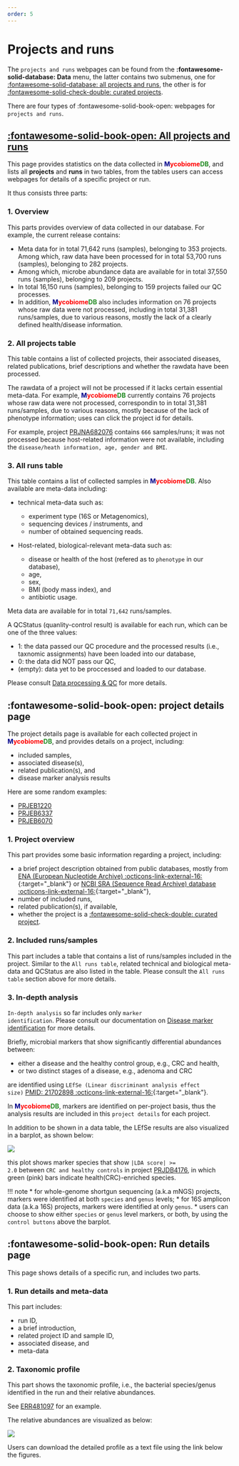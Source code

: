 ```yaml
---
order: 5
---
```

# Projects and runs

The <code>projects and runs</code> webpages can be found from the 
**:fontawesome-solid-database: Data** menu, the latter contains two submenus, one for [:fontawesome-solid-database: all projects and runs](https://gmrepo.humangut.info/data), the other is for [:fontawesome-solid-check-double: curated projects](https://gmrepo.humangut.info/data/curatedprojects).

There are four types of :fontawesome-solid-book-open: webpages for <code>projects and runs</code>. 

## [:fontawesome-solid-book-open: All projects and runs](https://gmrepo.humangut.info/data)

This page provides statistics on the data collected in <b><span style="color:darkblue">M</span><span style="color:red">ycobiome</span><span style="color:forestgreen">DB</span></b>, and lists all **projects** and **runs** in two tables, from the tables users can access webpages for details of a specific project or run.

It thus consists three parts:

### 1. Overview

This parts provides overview of data collected in our database. For example, the current release contains:

* Meta data for in total 71,642 runs (samples), belonging to 353 projects.
Among which, raw data have been processed for in total 53,700 runs (samples), belonging to 282 projects.
* Among which, microbe abundance data are available for in total 37,550 runs (samples), belonging to 209 projects.
* In total 16,150 runs (samples), belonging to 159 projects failed our QC processes.
* In addition, <b><span style="color:darkblue">M</span><span style="color:red">ycobiome</span><span style="color:forestgreen">DB</span></b> also includes information on 76 projects whose raw data were not processed, including in total 31,381 runs/samples, due to various reasons, mostly the lack of a clearly defined health/disease information.

### 2. All projects table

This table contains a list of collected projects, their associated diseases, related publications, brief descriptions and whether the rawdata have been processed.

The rawdata of a project will not be processed if it lacks certain essential meta-data. For example, <b><span style="color:darkblue">M</span><span style="color:red">ycobiome</span><span style="color:forestgreen">DB</span></b> currently contains 76 projects whose raw data were not processed, correspondin to in total 31,381 runs/samples, due to various reasons, mostly because of the lack of phenotype information; uses can click the project id for details.

For example, project [PRJNA682076](https://gmrepo.humangut.info/data/project/PRJNA682076) contains <code>666</code> samples/runs; it was not processed because host-related information were not available, including the <code>disease/heath information, age, gender and BMI</code>.

### 3. All runs table

This table contains a list of collected samples in <b><span style="color:darkblue">M</span><span style="color:red">ycobiome</span><span style="color:forestgreen">DB</span></b>. Also available are meta-data including:

* technical meta-data such as:

  * experiment type (16S or Metagenomics),
  * sequencing devices / instruments, and
  * number of obtained sequencing reads.

* Host-related, biological-relevant meta-data such as: 

  * disease or health of the host (refered as to <code>phenotype</code> in our database),
  * age,
  * sex,
  * BMI (body mass index), and
  * antibiotic usage.

Meta data are available for in total <code>71,642</code> runs/samples.

A QCStatus (quanlity-control result) is available for each run, which can be one of the three values:

* 1: the data passed our QC procedure and the processed results (i.e., taxnomic assignments) have been loaded into our database,
* 0: the data did NOT pass our QC,
* (empty): data yet to be proccessed and loaded to our database.

Please consult [Data processing & QC](/materialsandmethods/dataprocessingandqc/#quality-control) for more details.

## :fontawesome-solid-book-open: project details page

The project details page is available for each collected project in <b><span style="color:darkblue">M</span><span style="color:red">ycobiome</span><span style="color:forestgreen">DB</span></b>, and provides details on a project, including:

* included samples,
* associated disease(s),
* related publication(s), and
* disease marker analysis results

Here are some random examples:

* [PRJEB1220](https://gmrepo.humangut.info/data/project/PRJEB1220)
* [PRJEB6337](https://gmrepo.humangut.info/data/project/PRJEB6337)
* [PRJEB6070](https://gmrepo.humangut.info/data/project/PRJEB6070)

### 1. Project overview

This part provides some basic information regarding a project, including:

* a brief project description obtained from public databases, mostly from [ENA (European Nucleotide Archive) :octicons-link-external-16:](https://www.ebi.ac.uk/ena/browse){:target="_blank"} or [NCBI SRA (Sequence Read Archive) database :octicons-link-external-16:](https://www.ncbi.nlm.nih.gov/sra){:target="_blank"},
* number of included runs,
* related publication(s), if available,
* whether the project is a [:fontawesome-solid-check-double: curated project](https://gmrepo.humangut.info/data/curatedprojects).

### 2. Included runs/samples

This part includes a table that contains a list of runs/samples included in the project. Similar to the <code>All runs table</code>, related technical and biological meta-data and QCStatus are also listed in the table. Please consult the <code>All runs table</code> section above for more details.

### 3. In-depth analysis

<code>In-depth analysis</code> so far includes only <code>marker identification</code>. Please consult our documentation on [Disease marker identification](/materialsandmethods/indepthanalyses) for more details.

Briefly, microbial markers that show significantly differential abundances between:

* either a disease and the healthy control group, e.g., CRC and health,
* or two distinct stages of a disease, e.g., adenoma and CRC

are identified using <code>LEfSe (Linear discriminant analysis effect size)</code>
[PMID: 21702898  :octicons-link-external-16:](https://www.ncbi.nlm.nih.gov/pubmed/21702898){:target="_blank"}.

In <b><span style="color:darkblue">M</span><span style="color:red">ycobiome</span><span style="color:forestgreen">DB</span></b>, markers are identified on per-project basis, thus the analysis results are included in this <code>project details</code> for each project.

In addition to be shown in a data table, the LEfSe results are also visualized in a barplot, as shown below:

![](https://github.com/evolgeniusteam/gmrepodocumentation/tree/gh-pages/websiteandUI/images/projectsandruns/phenotype_combinations_of_species_of_interests.png)

this plot shows marker species that show <code>|LDA score| >= 2.0</code> between <code>CRC and healthy controls</code> in project [PRJDB4176](https://gmrepo.humangut.info/data/project/PRJDB4176), in which green (pink) bars indicate health(CRC)-enriched species. 

!!! note
    * for whole-genome shortgun sequencing (a.k.a mNGS) projects, markers were identified at both <code>species</code> and <code>genus</code> levels;
    * for 16S amplicon data (a.k.a 16S) projects, markers were identified at only <code>genus</code>.
    * users can choose to show either <code>species</code> or <code>genus</code> level markers, or both, by using the <code>control buttons</code> above the barplot.

## :fontawesome-solid-book-open: Run details page

This page shows details of a specific run, and includes two parts.

### 1. Run details and meta-data

This part includes:

* run ID,
* a brief introduction,
* related project ID and sample ID,
* associated disease, and 
* meta-data

### 2. Taxonomic profile

This part shows the taxonomic profile, i.e., the bacterial species/genus identified in the run and their relative abundances. 

See [ERR481097](https://gmrepo.humangut.info/data/run/ERR481097) for an example.

The relative abundances are visualized as below:

![](https://github.com/evolgeniusteam/gmrepodocumentation/tree/gh-pages/websiteandUI/images/projectsandruns/run_taxon_profile.png)

Users can download the detailed profile as a text file using the link below the figures.
